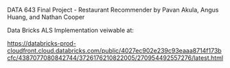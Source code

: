 DATA 643 Final Project - Restaurant Recommender
by Pavan Akula, Angus Huang, and Nathan Cooper

Data Bricks ALS Implementation veiwable at:

https://databricks-prod-cloudfront.cloud.databricks.com/public/4027ec902e239c93eaaa8714f173bcfc/4387077080842744/3726176210822005/270954492557276/latest.html
